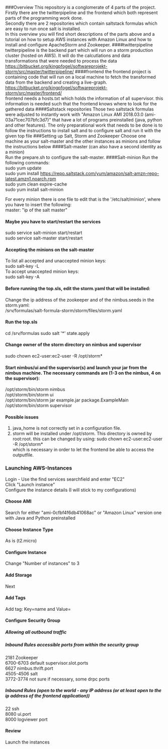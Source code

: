 ###Overview
This repository is a conglomerate of 4 parts of the project.   
Firstly there are the twitterpipeline and the frontend which both represent parts of the programming work done.  
Secondly there are 2 repositories which contain saltstack formulas which are easy to run once salt is installed.  
In this overview you will find short descriptions of the parts above and a tutorial on how to setup AWS instances with Amazon Linux and how to install and configure ApacheStorm and Zookeeper.
####twitterpipeline
twitterpipeline is the backend part which will run on a storm production cluster (hosted on AWS). It will do the calcutlations and data transformations that were needed to process the data   
https://bitbucket.org/kingpfogel/softwareprojekt-storm/src/master/twitterpipeline/
####frontend
the frontend project is containing code that will run on a local machine to fetch the transformed data from the backend and creating a live-graph.   
https://bitbucket.org/kingpfogel/softwareprojekt-storm/src/master/frontend/   
frontend needs a hosts.txt which holds the information of all supervisor. this information is needed such that the frontend knows where to look for the gathered data
####Saltstack repositories
Those two saltstack formulas were adjusted to instantly work with "Amazon Linux AMI 2018.03.0 (ami-03a71cec707bfc3d7)" that have a lot of programs preinstalled (java, python and other features).
The only preparational work that needs to be done is to follow the instructions to install salt and to configure salt and run it with the given top file
###Setting up Salt, Storm and Zookeeper
Choose one machine as your salt-master and the other instances as minions and follow the instructions below
####Salt-master (can also have a second identity as a minion)  
Run the prepare.sh to configure the salt-master.
####Salt-minion
Run the following commands:    
sudo yum update   
sudo yum install https://repo.saltstack.com/yum/amazon/salt-amzn-repo-latest.amzn1.noarch.rpm   
sudo yum clean expire-cache   
sudo yum install salt-minion   

For every minion there is one file to edit that is the '/etc/salt/minion', where you have to insert the following:      
master: "ip of the salt master"

#### Maybe you have to start/restart the services
sudo service salt-minion start/restart   
sudo service salt-master start/restart
#### Accepting the minions on the salt-master
To list all accepted and unaccepted minion keys:   
sudo salt-key -L    
To accept unaccepted minion keys:   
sudo salt-key -A  
#### Before running the top.sls, edit the storm.yaml that will be installed:
Change the ip address of the zookeeper and of the nimbus.seeds in the storm.yaml:   
/srv/formulas/salt-formula-storm/storm/files/storm.yaml
#### Run the top.sls
cd /srv/formulas
sudo salt '\*' state.apply
#### Change owner of the storm directory on nimbus and supervisor
sudo chown ec2-user:ec2-user -R /opt/storm*
#### Start nimbus/ui and the supervisor(s) and launch your jar from the nimbus machine. The necessary commands are (1-3 on the nimbus, 4 on the supervisor):
/opt/storm/bin/storm nimbus   
/opt/storm/bin/storm ui     
/opt/storm/bin/storm jar example.jar package.ExampleMain <program args>   
/opt/storm/bin/storm supervisor 
#### Possible issues
1. java_home is not correctly set in a configuration file.   
2. storm will be installed under /opt/storm. This directory is owned by root:root. this can be changed by using: sudo chown ec2-user:ec2-user -R /opt/storm*    
which is necessary in order to let the frontend be able to access the outputfile.



### Launching AWS-Instances
Login - Use the find services searchfield and enter "EC2"    
Click "Launch instance"    
Configure the instance details (I will stick to my configurations)    
#### Choose AMI
Search for either "ami-0cfbf4f6db41068ac" or "Amazon Linux" version one with Java and Python preinstalled
#### Choose Instance Type
As is (t2.micro)
#### Configure Instance
Change "Number of instances" to 3
#### Add Storage
Next
#### Add Tags
Add tag: Key=name and Value=<a descriptive name>
#### Configure Security Group
##### Allowing all outbound traffic
##### Inbound Rules accessible ports from within the security group
2181 Zookeeper   
6700-6703 default supervisor.slot.ports    
6627 nimbus.thrift.port   
4505-4506 salt    
3772-3774 not sure if necessary, some drpc ports   
##### Inbound Rules (open to the world - any IP address (or at least open to the ip address of the frontend application))
22 ssh   
8080 ui.port   
8000 logviewer port   
#### Review
Launch the instances   